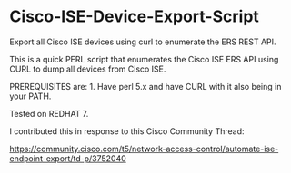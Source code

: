 # Cisco-ISE-Device-Export-Script
Export all Cisco ISE devices using curl to enumerate the ERS REST API.

This is a quick PERL script that enumerates the Cisco ISE ERS API using CURL to dump all devices from Cisco ISE.

PREREQUISITES are:  1. Have perl 5.x   and have CURL with it also being in your PATH.

Tested on REDHAT 7.

I contributed this in response to this Cisco Community Thread: 

https://community.cisco.com/t5/network-access-control/automate-ise-endpoint-export/td-p/3752040

